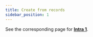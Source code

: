 ```yaml
---
title: Create from records
sidebar_position: 1
---
```


See the corresponding page for **[Intra 1](/docs/finance-area/declarations/intrastat/create-from-records-intrastat1/create-from-records-intrastat1-intro)**.